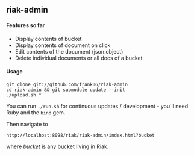 ## riak-admin

#### Features so far

 - Display contents of bucket
 - Display contents of document on click
 - Edit contents of the document (json.object)
 - Delete individual documents or all docs of a bucket

#### Usage

    git clone git://github.com/frank06/riak-admin
    cd riak-admin && git submodule update --init
    ./upload.sh *

You can run `./run.sh` for continuous updates / development - you'll need Ruby and the `bind` gem.

Then navigate to

    http://localhost:8098/riak/riak-admin/index.html?bucket

where _bucket_ is any bucket living in Riak.